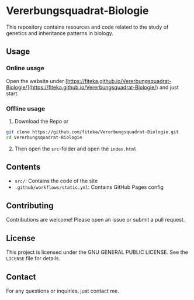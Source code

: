 # Vererbungsquadrat-Biologie

This repository contains resources and code related to the study of genetics and inheritance patterns in biology.

## Usage

### Online usage

Open the website under [https://fiteka.github.io/Vererbungsquadrat-Biologie/](https://fiteka.github.io/Vererbungsquadrat-Biologie/) and just start.

### Offline usage
1. Download the Repo or 
```bash
git clone https://github.com/fiteka/Vererbungsquadrat-Biologie.git
cd Vererbungsquadrat-Biologie
```
2. Then open the `src`-folder and open the `index.html`

## Contents

- `src/`: Contains the code of the site
- `.github/workflows/static.yml`: Contains GitHub Pages config

## Contributing

Contributions are welcome! Please open an issue or submit a pull request.

## License

This project is licensed under the GNU GENERAL PUBLIC LICENSE. See the `LICENSE` file for details.

## Contact

For any questions or inquiries, just contact me.
